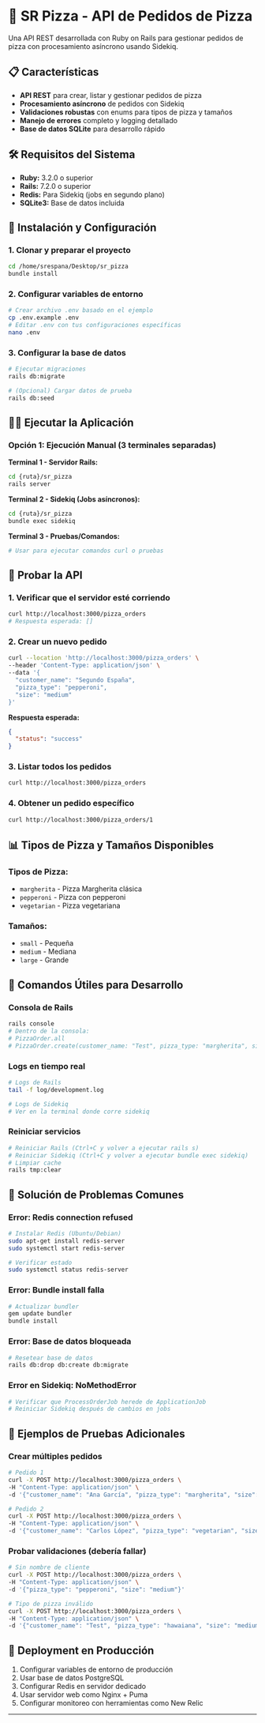 # 🍕 SR Pizza - API de Pedidos de Pizza

Una API REST desarrollada con Ruby on Rails para gestionar pedidos de pizza con procesamiento asíncrono usando Sidekiq.

## 📋 Características

- **API REST** para crear, listar y gestionar pedidos de pizza
- **Procesamiento asíncrono** de pedidos con Sidekiq
- **Validaciones robustas** con enums para tipos de pizza y tamaños
- **Manejo de errores** completo y logging detallado
- **Base de datos SQLite** para desarrollo rápido

## 🛠️ Requisitos del Sistema

- **Ruby:** 3.2.0 o superior
- **Rails:** 7.2.0 o superior
- **Redis:** Para Sidekiq (jobs en segundo plano)
- **SQLite3:** Base de datos incluida

## 🚀 Instalación y Configuración

### 1. Clonar y preparar el proyecto
```bash
cd /home/srespana/Desktop/sr_pizza
bundle install
```

### 2. Configurar variables de entorno
```bash
# Crear archivo .env basado en el ejemplo
cp .env.example .env
# Editar .env con tus configuraciones específicas
nano .env
```

### 3. Configurar la base de datos
```bash
# Ejecutar migraciones
rails db:migrate

# (Opcional) Cargar datos de prueba
rails db:seed
```

## 🏃‍♂️ Ejecutar la Aplicación

### Opción 1: Ejecución Manual (3 terminales separadas)

**Terminal 1 - Servidor Rails:**
```bash
cd {ruta}/sr_pizza
rails server
```

**Terminal 2 - Sidekiq (Jobs asíncronos):**
```bash
cd {ruta}/sr_pizza
bundle exec sidekiq
```

**Terminal 3 - Pruebas/Comandos:**
```bash
# Usar para ejecutar comandos curl o pruebas
```

## 🧪 Probar la API

### 1. Verificar que el servidor esté corriendo
```bash
curl http://localhost:3000/pizza_orders
# Respuesta esperada: []
```

### 2. Crear un nuevo pedido
```bash
curl --location 'http://localhost:3000/pizza_orders' \
--header 'Content-Type: application/json' \
--data '{
  "customer_name": "Segundo España",
  "pizza_type": "pepperoni",
  "size": "medium"
}'
```

**Respuesta esperada:**
```json
{
  "status": "success"
}
```

### 3. Listar todos los pedidos
```bash
curl http://localhost:3000/pizza_orders
```

### 4. Obtener un pedido específico
```bash
curl http://localhost:3000/pizza_orders/1
```

## 📊 Tipos de Pizza y Tamaños Disponibles

### Tipos de Pizza:
- `margherita` - Pizza Margherita clásica
- `pepperoni` - Pizza con pepperoni
- `vegetarian` - Pizza vegetariana

### Tamaños:
- `small` - Pequeña
- `medium` - Mediana  
- `large` - Grande

## 🔧 Comandos Útiles para Desarrollo

### Consola de Rails
```bash
rails console
# Dentro de la consola:
# PizzaOrder.all
# PizzaOrder.create(customer_name: "Test", pizza_type: "margherita", size: "large")
```

### Logs en tiempo real
```bash
# Logs de Rails
tail -f log/development.log

# Logs de Sidekiq
# Ver en la terminal donde corre sidekiq
```

### Reiniciar servicios
```bash
# Reiniciar Rails (Ctrl+C y volver a ejecutar rails s)
# Reiniciar Sidekiq (Ctrl+C y volver a ejecutar bundle exec sidekiq)
# Limpiar cache
rails tmp:clear
```

## 🐛 Solución de Problemas Comunes

### Error: Redis connection refused
```bash
# Instalar Redis (Ubuntu/Debian)
sudo apt-get install redis-server
sudo systemctl start redis-server

# Verificar estado
sudo systemctl status redis-server
```

### Error: Bundle install falla
```bash
# Actualizar bundler
gem update bundler
bundle install
```

### Error: Base de datos bloqueada
```bash
# Resetear base de datos
rails db:drop db:create db:migrate
```

### Error en Sidekiq: NoMethodError
```bash
# Verificar que ProcessOrderJob herede de ApplicationJob
# Reiniciar Sidekiq después de cambios en jobs
```

## 📝 Ejemplos de Pruebas Adicionales

### Crear múltiples pedidos
```bash
# Pedido 1
curl -X POST http://localhost:3000/pizza_orders \
-H "Content-Type: application/json" \
-d '{"customer_name": "Ana García", "pizza_type": "margherita", "size": "small"}'

# Pedido 2
curl -X POST http://localhost:3000/pizza_orders \
-H "Content-Type: application/json" \
-d '{"customer_name": "Carlos López", "pizza_type": "vegetarian", "size": "large"}'
```

### Probar validaciones (debería fallar)
```bash
# Sin nombre de cliente
curl -X POST http://localhost:3000/pizza_orders \
-H "Content-Type: application/json" \
-d '{"pizza_type": "pepperoni", "size": "medium"}'

# Tipo de pizza inválido
curl -X POST http://localhost:3000/pizza_orders \
-H "Content-Type: application/json" \
-d '{"customer_name": "Test", "pizza_type": "hawaiana", "size": "medium"}'
```

## 🚀 Deployment en Producción

1. Configurar variables de entorno de producción
2. Usar base de datos PostgreSQL
3. Configurar Redis en servidor dedicado
4. Usar servidor web como Nginx + Puma
5. Configurar monitoreo con herramientas como New Relic

---